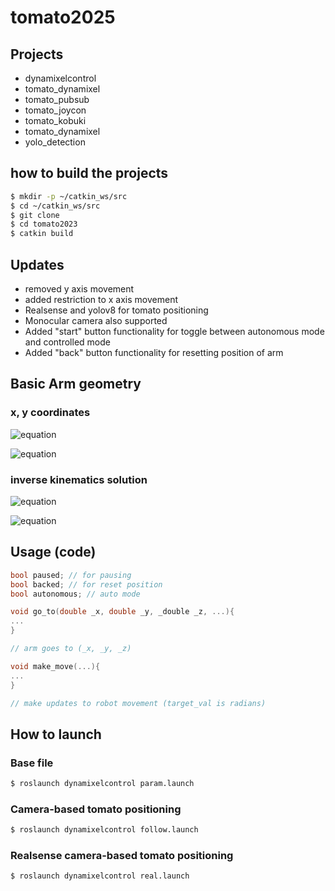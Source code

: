 # tomato2025

## Projects
- dynamixelcontrol
- tomato_dynamixel
- tomato_pubsub
- tomato_joycon
- tomato_kobuki
- tomato_dynamixel
- yolo_detection

## how to build the projects

```bash
$ mkdir -p ~/catkin_ws/src
$ cd ~/catkin_ws/src
$ git clone 
$ cd tomato2023
$ catkin build
```

## Updates
- removed y axis movement
- added restriction to x axis movement
- Realsense and yolov8 for tomato positioning
- Monocular camera also supported
- Added "start" button functionality for toggle between autonomous mode and controlled mode
- Added "back" button functionality for resetting position of arm

## Basic Arm geometry
### x, y coordinates
![equation](https://latex.codecogs.com/svg.image?&space;x=l(sin(\theta_1)&plus;sin(\theta_2)))


![equation](https://latex.codecogs.com/svg.image?&space;y=l(cos(\theta_1)-cos(\theta_2)))

### inverse kinematics solution 
![equation](https://latex.codecogs.com/svg.image?\theta_1=sin^{-1}(\frac{\sqrt{x^2&plus;y^2}}{2l})&plus;tan^{-1}(\frac{y}{x}))


![equation](https://latex.codecogs.com/svg.image?\theta_1=sin^{-1}(\frac{\sqrt{x^2&plus;y^2}}{2l})-tan^{-1}(\frac{y}{x}))

## Usage (code)
```cpp
bool paused; // for pausing
bool backed; // for reset position
bool autonomous; // auto mode

void go_to(double _x, double _y, _double _z, ...){
...
}

// arm goes to (_x, _y, _z)

void make_move(...){
...
}

// make updates to robot movement (target_val is radians)
```

## How to launch
### Base file
```bash
$ roslaunch dynamixelcontrol param.launch
```
### Camera-based tomato positioning 
```bash
$ roslaunch dynamixelcontrol follow.launch
```
### Realsense camera-based tomato positioning 
```bash
$ roslaunch dynamixelcontrol real.launch
```
